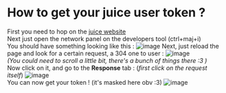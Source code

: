 # How to get your juice user token ?

First you need to hop on the [juice website](https//juice.hackclub.com) \
Next just open the network panel on the developers tool (ctrl+maj+i) \
You should have something looking like this :
![image](https://github.com/user-attachments/assets/9e4401a1-aea6-493d-a515-351f754fa741)
Next, just reload the page and look for a certain request, a 304 one to user :
![image](https://github.com/user-attachments/assets/bd4006b4-3b5e-44f5-9202-adc950482b44) \
_(You could need to scroll a little bit, there's a bunch of things there :3 )_ \
Now click on it, and go to the **Response** tab : (_first click on the request itself_)
![image](https://github.com/user-attachments/assets/e28ba3a4-41de-47f4-8c11-a7eab1631072) \
You can now get your token ! (it's masked here obv :3)
![image](https://github.com/user-attachments/assets/44047084-d21d-4b61-b417-eae4ff303037)

